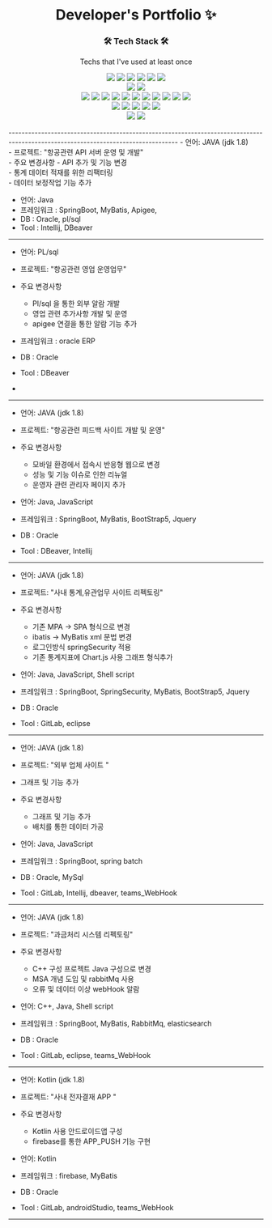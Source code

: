 <p align="center">
  <h1 align="center">Developer's Portfolio ✨</h1>

  <p align="center">

<h3 align="center">🛠 Tech Stack 🛠</h3>


<p align="center"> Techs that I've used at least once </p>

<p align="center">
  <img src="https://img.shields.io/badge/JAVA-3766AB?style=flat-square"/></a>
  <img src="https://img.shields.io/badge/C-%23A8B9CC?style=flat-square&logo=C&logoColor=white"/></a>
  <img src="https://img.shields.io/badge/C++-00599C?style=flat-square&logo=C%2B%2B&logoColor=white"/></a>
  <img src="https://img.shields.io/badge/C%23-%23A8B9CC?style=flat-square"/></a>
  <img src="https://img.shields.io/badge/Kotlin-%237F52FF?style=flat-square&logo=Kotlin&logoColor=white"/></a>
  <img src="https://img.shields.io/badge/GO-%2300ADD8?style=flat-square&logo=GO&logoColor=white"/></a>
  <br>
  <img src="https://img.shields.io/badge/MySQL-%234479A1?style=flat-square&logo=MySQL&logoColor=white"/></a>
  <img src="https://img.shields.io/badge/Oracle-%23F80000?style=flat-square&logo=Oracle&logoColor=white"/></a>
  <br>
  <img src="https://img.shields.io/badge/PowerShell-%235391FE?style=flat-square&logo=PowerShell&logoColor=white"/></a>
  <img src="https://img.shields.io/badge/JavaScript-%23F7DF1E?style=flat-square&logo=JavaScript&logoColor=white"/></a>
  <img src="https://img.shields.io/badge/CSS3-%231572B6?style=flat-square&logo=CSS3&logoColor=white"/></a>
  <img src="https://img.shields.io/badge/jQuery-%230769AD?style=flat-square&logo=jQuery&logoColor=white"/></a>
  <img src="https://img.shields.io/badge/Bootstrap-%237952B3?style=flat-square&logo=Bootstrap&logoColor=white"/></a>
  <img src="https://img.shields.io/badge/Spring-%236DB33F?style=flat-square&logo=Spring&logoColor=white"/></a>
  <img src="https://img.shields.io/badge/Spring Boot-%236DB33F?style=flat-square&logo=Spring Boot&logoColor=white"/></a>
  <img src="https://img.shields.io/badge/Spring ORM-%23326CE5?style=flat-square"/></a>
  <img src="https://img.shields.io/badge/Apache Tomcat-%23F8DC75?style=flat-square&logo=Apache Tomcat&logoColor=white"/></a>
  <img src="https://img.shields.io/badge/Apache Kafka-%23231F20?style=flat-square&logo=Apache Kafka&logoColor=white"/></a>
  <img src="https://img.shields.io/badge/RabbitMQ-%23FF6600?style=flat-square&logo=RabbitMQ&logoColor=white"/></a>
  <br>
  <img src="https://img.shields.io/badge/Eclipse IDE-%232C2255?style=flat-square&logo=Eclipse IDE&logoColor=white"/></a>
  <img src="https://img.shields.io/badge/IntelliJ IDEA-%23000000?style=flat-square&logo=IntelliJ IDEA&logoColor=white"/></a>
  <img src="https://img.shields.io/badge/Unity-%23FFFFFF?style=flat-square&logo=Unity&logoColor=black"/></a>
  <img src="https://img.shields.io/badge/Android Studio-%233DDC84?style=flat-square&logo=Android Studio&logoColor=white"/></a>
  <img src="https://img.shields.io/badge/Firebase-%23FFCA28?style=flat-square&logo=Firebase&logoColor=white"/></a>
  <br>
  <img src="https://img.shields.io/badge/GitHub-%23181717?style=flat-square&logo=GitHub&logoColor=white"/></a>
  <img src="https://img.shields.io/badge/GitLab-%23FC6D26?style=flat-square&logo=GitLab&logoColor=white"/></a>
  
 
</p>
----------------------------------------------------------------------------------------------------------------------------------
   - 언어: JAVA (jdk 1.8)<br>
   - 프로젝트: "항공관련 API 서버 운영 및 개발"<br>
   - 주요 변경사항 
     - API 추가 및 기능 변경<br>
     - 통계 데이터 적재를 위한 리팩터링<br>
     - 데이터 보정작업 기능 추가<br>
     
   - 언어: Java <br>
   - 프레임워크 : SpringBoot, MyBatis, Apigee, 
   - DB : Oracle, pl/sql
   - Tool : Intellij, DBeaver

----------------------------------------------------------------------------------------------------------------------------------
   - 언어: PL/sql <br>
   - 프로젝트: "항공관련 영업 운영업무"<br>
   - 주요 변경사항 
     - Pl/sql 을 통한 외부 알람 개발<br>
     - 영업 관련 추가사항 개발 및 운영<br>
     - apigee 연결을 통한 알람 기능 추가<br>
     
   - 프레임워크 : oracle ERP
   - DB : Oracle
   - Tool : DBeaver
   - 
----------------------------------------------------------------------------------------------------------------------------------
   - 언어: JAVA (jdk 1.8)<br>
   - 프로젝트: "항공관련 피드백 사이트 개발 및 운영"<br>
   - 주요 변경사항 
     - 모바일 환경에서 접속시 반응형 웹으로 변경<br>
     - 성능 및 기능 이슈로 인한  리뉴얼<br>
     - 운영자 관련 관리자 페이지 추가<br>
     
   - 언어: Java, JavaScript<br>
   - 프레임워크 : SpringBoot, MyBatis, BootStrap5, Jquery
   - DB : Oracle
   - Tool : DBeaver, Intellij

----------------------------------------------------------------------------------------------------------------------------------
   - 언어: JAVA (jdk 1.8)<br>
   - 프로젝트: "사내 통계,유관업무 사이트 리펙토링"<br>
   - 주요 변경사항 
     - 기존 MPA -> SPA 형식으로 변경<br>
     - ibatis -> MyBatis xml 문법 변경<br>
     - 로그인방식 springSecurity 적용
     - 기존 통계지표에 Chart.js 사용 그래프 형식추가<br>
     
   - 언어: Java, JavaScript, Shell script <br>
   - 프레임워크 : SpringBoot, SpringSecurity, MyBatis, BootStrap5, Jquery
   - DB : Oracle
   - Tool : GitLab, eclipse
   
----------------------------------------------------------------------------------------------------------------------------------
 - 언어: JAVA (jdk 1.8)<br>
 - 프로젝트: "외부 업체 사이트 "<br>
 - 그래프 및 기능 추가<br>
 - 주요 변경사항 
     - 그래프 및 기능 추가 <br>
     - 배치를 통한 데이터 가공 <br>
     
 - 언어: Java, JavaScript <br>
 - 프레임워크 : SpringBoot, spring batch <br>
 - DB : Oracle, MySql <br>
 - Tool : GitLab, Intellij, dbeaver, teams_WebHook <br>
   
----------------------------------------------------------------------------------------------------------------------------------
 - 언어: JAVA (jdk 1.8)<br>
 - 프로젝트: "과금처리 시스템 리펙토링"<br>
 - 주요 변경사항 
     - C++ 구성 프로젝트 Java 구성으로 변경<br>
     - MSA 개념 도입 및 rabbitMq 사용 <br>
     - 오류 및 데이터 이상 webHook 알람 <br>
     
 - 언어: C++, Java, Shell script <br>
 - 프레임워크 : SpringBoot, MyBatis, RabbitMq, elasticsearch <br>
 - DB : Oracle <br>
 - Tool : GitLab, eclipse, teams_WebHook <br>

----------------------------------------------------------------------------------------------------------------------------------
 - 언어: Kotlin (jdk 1.8)<br>
 - 프로젝트: "사내 전자결재 APP "<br>
 - 주요 변경사항 
     - Kotlin 사용 안드로이드앱 구성 <br>
     - firebase를 통한 APP_PUSH 기능 구현<br>
    
 - 언어: Kotlin <br>
 - 프레임워크 : firebase, MyBatis <br>
 - DB : Oracle <br>
 - Tool : GitLab, androidStudio, teams_WebHook <br>
   
----------------------------------------------------------------------------------------------------------------------------------

